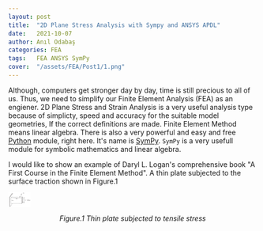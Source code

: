 ```yaml
---
layout: post
title:  "2D Plane Stress Analysis with Sympy and ANSYS APDL"
date:   2021-10-07
author: Anıl Odabaş
categories: FEA
tags:	FEA ANSYS SymPy
cover:  "/assets/FEA/Post1/1.png"
---
```


Although, computers get stronger day by day, time is still precious to all of us. Thus, we need to simplify our Finite Element Analysis (FEA) as an engiener. 2D Plane Stress and Strain Analysis is a very useful analysis type because of simplicty, speed and accuracy for the suitable model geometries, If the correct definitions are made. Finite Element Method means linear algebra. There is also a very powerful and easy and free [Python][Python] module, right here. It's name is [SymPy][SymPy]. `SymPy` is a very usefull module for symbolic mathematics and linear algebra.   


I would like to show an example of Daryl L. Logan's comprehensive book "A First Course in the Finite Element Method". A thin plate subjected to the surface traction shown in Figure.1 

<img src="/assets/FEA/Post1/2.png" alt="Figure.1"  align="center"
	title="Thin plate subjected to tensile stress" width='45' height='30' />
*<center>Figure.1 Thin plate subjected to tensile stress</center>*

[SymPy]: https://www.sympy.org/en/index.html
[Python]: https://www.python.org/